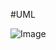 #UML

![Image](https://upload.wikimedia.org/wikipedia/commons/thumb/8/8d/Observer.svg/854px-Observer.svg.png)
